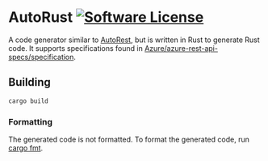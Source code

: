 # AutoRust [![Software License](https://img.shields.io/badge/license-MIT-brightgreen.svg)](LICENSE)

A code generator similar to [AutoRest](https://github.com/azure/autorest), but is written in Rust to generate Rust code. It supports specifications found in [Azure/azure-rest-api-specs/specification](https://github.com/Azure/azure-rest-api-specs/tree/master/specification).

## Building

```sh
cargo build
```

### Formatting

The generated code is not formatted. To format the generated code, run [cargo fmt](https://github.com/rust-lang/rustfmt#usage).
